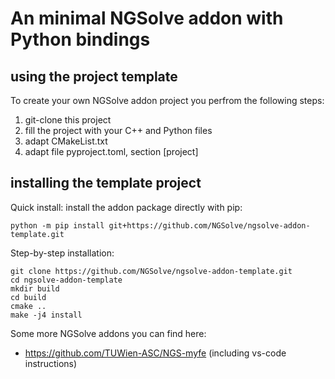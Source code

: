 # An minimal NGSolve addon with Python bindings

## using the project template
To create your own NGSolve addon project you perfrom the following steps:

1. git-clone this project
2. fill the project with your C++ and Python files
3. adapt CMakeList.txt
4. adapt file pyproject.toml, section [project]

## installing the template project

Quick install: install the addon package directly with pip:

    python -m pip install git+https://github.com/NGSolve/ngsolve-addon-template.git

Step-by-step installation:

    git clone https://github.com/NGSolve/ngsolve-addon-template.git
    cd ngsolve-addon-template
    mkdir build
    cd build
    cmake ..
    make -j4 install


Some more NGSolve addons you can find here:

  * https://github.com/TUWien-ASC/NGS-myfe (including vs-code instructions)
